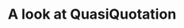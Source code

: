 ---
title: A look at QuasiQuotation
url: http://quasimal.com/posts/2012-05-25-quasitext-and-quasiquoting.html
authors:
- Mike Ledger
type: article
tags:
- template haskell
doHaskell-type: blog post
dohaskell-year: 2012
---